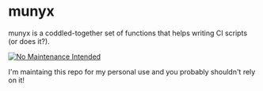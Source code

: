# munyx

munyx is a coddled-together set of functions that helps writing CI scripts (or does it?).

[![No Maintenance Intended](http://unmaintained.tech/badge.svg)](http://unmaintained.tech/)

I'm maintaing this repo for my personal use and you probably shouldn't rely on it!


